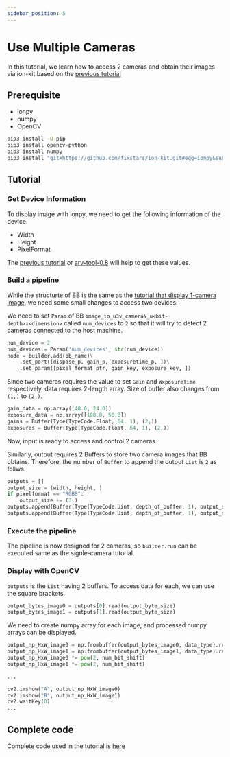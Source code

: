 ```yaml
---
sidebar_position: 5
---
```


# Use Multiple Cameras

In this tutorial, we learn how to access 2 cameras and obtain their images via ion-kit based on the [previous tutorial](display-image)

## Prerequisite

* ionpy 
* numpy
* OpenCV

```bash
pip3 install -U pip
pip3 install opencv-python
pip3 install numpy
pip3 install "git+https://github.com/fixstars/ion-kit.git#egg=ionpy&subdirectory=python"
```

## Tutorial

### Get Device Information

To display image with ionpy, we need to get the following information of the device.

* Width
* Height
* PixelFormat

The [previous tutorial](obtain-device-info.md) or [arv-tool-0.8](../../external/aravis/arv-tools.md) will help to get these values.

### Build a pipeline

While the structurte of BB is the same as the [tutorial that display 1-camera image](display-image), we need some small changes to access two devices.

We need to set `Param` of BB `image_io_u3v_cameraN_u<bit-depth>x<dimension>` called `num_devices` to `2` so that it will try to detect 2 cameras connected to the host machine.

```python
num_device = 2
num_devices = Param('num_devices', str(num_device))
node = builder.add(bb_name)\
    .set_port([dispose_p, gain_p, exposuretime_p, ])\
    .set_param([pixel_format_ptr, gain_key, exposure_key, ])
```

Since two cameras requires the value to set `Gain` and `WxposureTime` respectively, data requires 2-length array. Size of buffer also changes from `(1,)` to `(2,)`.

```python
gain_data = np.array([48.0, 24.0])
exposure_data = np.array([100.0, 50.0])
gains = Buffer(Type(TypeCode.Float, 64, 1), (2,))
exposures = Buffer(Type(TypeCode.Float, 64, 1), (2,))
```

Now, input is ready to access and control 2 cameras. 

Similarly, output requires 2 Buffers to store two camera images that BB obtains. Therefore, the number of `Buffer` to append the output `List` is `2` as follws.

```python
outputs = []
output_size = (width, height, )
if pixelformat == "RGB8":
    output_size += (3,)
outputs.append(Buffer(Type(TypeCode.Uint, depth_of_buffer, 1), output_size))
outputs.append(Buffer(Type(TypeCode.Uint, depth_of_buffer, 1), output_size))
```

### Execute the pipeline

The pipeline is now designed for 2 cameras, so `builder.run` can be executed same as the signle-camera tutorial.

### Display with OpenCV

`outputs` is the `List` having 2 buffers. To access data for each, we can use the square brackets.

```python
output_bytes_image0 = outputs[0].read(output_byte_size)
output_bytes_image1 = outputs[1].read(output_byte_size)
```

We need to create numpy array for each image, and processed numpy arrays can be displayed.

```python
output_np_HxW_image0 = np.frombuffer(output_bytes_image0, data_type).reshape(buf_size_opencv)
output_np_HxW_image1 = np.frombuffer(output_bytes_image1, data_type).reshape(buf_size_opencv)
output_np_HxW_image0 *= pow(2, num_bit_shift)
output_np_HxW_image1 *= pow(2, num_bit_shift)

...

cv2.imshow("A", output_np_HxW_image0)
cv2.imshow("B", output_np_HxW_image1)
cv2.waitKey(0)
...
```

## Complete code

Complete code used in the tutorial is [here](https://github.com/Sensing-Dev/tutorials/blob/main/python/tutorial1_display_2cam.py)